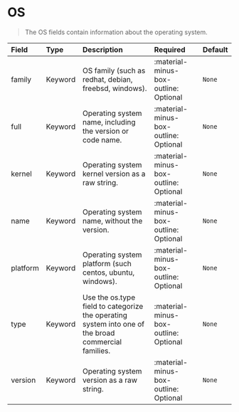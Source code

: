 [comment]: # (AUTOGENERATED MARKDOWN CONTENT)
# OS
> The OS fields contain information about the operating system.

| Field | Type | Description | Required | Default |
| :--- | :--- | :--- | :--- | :--- |
| family | Keyword | OS family (such as redhat, debian, freebsd, windows). | :material-minus-box-outline: Optional | `None` |
| full | Keyword | Operating system name, including the version or code name. | :material-minus-box-outline: Optional | `None` |
| kernel | Keyword | Operating system kernel version as a raw string. | :material-minus-box-outline: Optional | `None` |
| name | Keyword | Operating system name, without the version. | :material-minus-box-outline: Optional | `None` |
| platform | Keyword | Operating system platform (such centos, ubuntu, windows). | :material-minus-box-outline: Optional | `None` |
| type | Keyword | Use the os.type field to categorize the operating system into one of the broad commercial families. | :material-minus-box-outline: Optional | `None` |
| version | Keyword | Operating system version as a raw string. | :material-minus-box-outline: Optional | `None` |